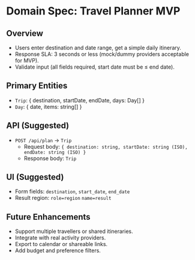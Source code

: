 # Domain Spec: Travel Planner MVP

## Overview
- Users enter destination and date range, get a simple daily itinerary.
- Response SLA: 3 seconds or less (mock/dummy providers acceptable for MVP).
- Validate input (all fields required, start date must be ≤ end date).

## Primary Entities
- `Trip`: { destination, startDate, endDate, days: Day[] }
- `Day`: { date, items: string[] }

## API (Suggested)
- `POST /api/plan` → `Trip`
  - Request body: `{ destination: string, startDate: string (ISO), endDate: string (ISO) }`
  - Response body: `Trip`

## UI (Suggested)
- Form fields: `destination`, `start_date`, `end_date`
- Result region: `role=region` `name=result`

## Future Enhancements
- Support multiple travellers or shared itineraries.
- Integrate with real activity providers.
- Export to calendar or shareable links.
- Add budget and preference filters.

